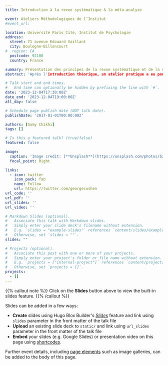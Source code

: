 ```yaml
---
title: Introduction à la revue systématique & la méta-analyse

event: Ateliers Méthodologiques de l’Institut
#event_url:

location: Université Paris Cité, Institut de Psychologie
address:
  street: 71 avenue Edouard Vaillant
  city: Boulogne-Billancourt
#  region: CA
  postcode: 92100
  country: France

summary: Présentation des principes de la revue systématique et de la méta-analyse.
abstract: 'Après l'introduction théorique, un atelier pratique a eu pour objectif d'appliquer les étapes principales d'une méta-analyse à l'aide du logiciel R Studio.'

# Talk start and end times.
#   End time can optionally be hidden by prefixing the line with `#`.
date: '2023-12-04T17:30:00Z'
date_end: '2023-12-04T19:00:00Z'
all_day: false

# Schedule page publish date (NOT talk date).
publishDate: '2017-01-01T00:00:00Z'

authors: [Samy Chikhi]
tags: []

# Is this a featured talk? (true/false)
featured: false

image:
  caption: 'Image credit: [**Unsplash**](https://unsplash.com/photos/bzdhc5b3Bxs)'
  focal_point: Right

links:
  - icon: twitter
    icon_pack: fab
    name: Follow
    url: https://twitter.com/georgecushen
url_code: ''
url_pdf: ''
url_slides: ''
url_video: ''

# Markdown Slides (optional).
#   Associate this talk with Markdown slides.
#   Simply enter your slide deck's filename without extension.
#   E.g. `slides = "example-slides"` references `content/slides/example-slides.md`.
#   Otherwise, set `slides = ""`.
slides: ""

# Projects (optional).
#   Associate this post with one or more of your projects.
#   Simply enter your project's folder or file name without extension.
#   E.g. `projects = ["internal-project"]` references `content/project/deep-learning/index.md`.
#   Otherwise, set `projects = []`.
projects:
  - []
---
```


{{% callout note %}}
Click on the **Slides** button above to view the built-in slides feature.
{{% /callout %}}

Slides can be added in a few ways:

- **Create** slides using Hugo Blox Builder's [_Slides_](https://docs.hugoblox.com/reference/content-types/) feature and link using `slides` parameter in the front matter of the talk file
- **Upload** an existing slide deck to `static/` and link using `url_slides` parameter in the front matter of the talk file
- **Embed** your slides (e.g. Google Slides) or presentation video on this page using [shortcodes](https://docs.hugoblox.com/reference/markdown/).

Further event details, including [page elements](https://docs.hugoblox.com/reference/markdown/) such as image galleries, can be added to the body of this page.
